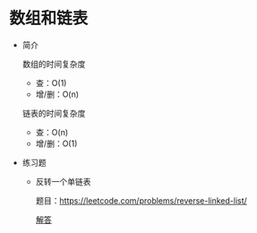 # 数组和链表

+   简介

    数组的时间复杂度

    +   查：O(1)
    +   增/删：O(n)

    链表的时间复杂度

    +   查：O(n)
    +   增/删：O(1)

+   练习题

    +   反转一个单链表

        题目：https://leetcode.com/problems/reverse-linked-list/ 

        [解答](./practise/reverse-linked-list.md)

        